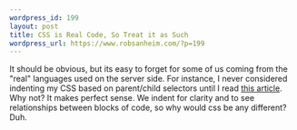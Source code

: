 ```yaml
--- 
wordpress_id: 199
layout: post
title: CSS is Real Code, So Treat it as Such
wordpress_url: https://www.robsanheim.com/?p=199
---
```

It should be obvious, but its easy to forget for some of us coming from the "real" languages used on the server side.  For instance, I never considered indenting my CSS based on parent/child selectors until I read <a href="https://businesslogs.com/design_and_usability/lean_xhtml_and_precise_css.php">this article</a>.  Why not?  It makes perfect sense.  We indent for clarity and to see relationships between blocks of code, so why would css be any different?  Duh.
